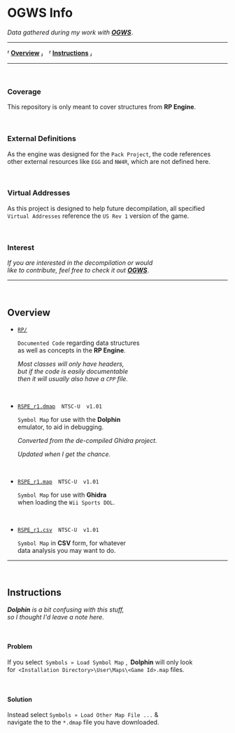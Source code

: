 
# OGWS Info

*Data gathered during my work with* ***[OGWS]*** *.*

---

**⸢ [Overview] ⸥ ⸢ [Instructions] ⸥**

---

<br>

### Coverage

This repository is only meant to cover structures from **RP Engine**.

<br>

### External Definitions

As the engine was designed for the `Pack Project`, the code references <br>
other external resources like `EGG` and `NW4R`, which are not defined here.

<br>

### Virtual Addresses

As this project is designed to help future decompilation, all specified <br>
`Virtual Addresses` reference the `US Rev 1` version of the game.

<br>

### Interest

*If you are interested in the decompilation or would* <br>
*like to contribute, feel free to check it out* ***[OGWS]*** *.*

---

<br>

## Overview

- [`RP/`][Code]

    `Documented Code` regarding data structures <br>
    as well as concepts in the **RP Engine**.

    *Most classes will only have headers,* <br>
    *but if the code is easily documentable* <br>
    *then it will usually also have a `CPP` file.*

    <br>

- [`RSPE_r1.dmap`][Symbols Dolphin] `NTSC-U` `v1.01`

    `Symbol Map` for use with the **Dolphin** <br>
    emulator, to aid in debugging.

    *Converted from the de-compiled Ghidra project.*

    *Updated when I get the chance.*

    <br>

- [`RSPE_r1.map`][Symbols Ghidra] `NTSC-U` `v1.01`

    `Symbol Map` for use with **Ghidra** <br>
    when loading the `Wii Sports DOL`.

    <br>

- [`RSPE_r1.csv`][Symbols CSV] `NTSC-U` `v1.01`

    `Symbol Map` in **CSV** form, for whatever <br>
    data analysis you may want to do.

---

<br>

## Instructions

***Dolphin*** *is a bit confusing with this stuff,* <br>
*so I thought I'd leave a note here.*

<br>

#### Problem

If you select `Symbols » Load Symbol Map` , **Dolphin** will only look <br>
for `<Installation Directory>\User\Maps\<Game Id>.map` files.

<br>

#### Solution

Instead select `Symbols » Load Other Map File ...` & <br>
navigate the to the `*.dmap` file you have downloaded.


<!---------------------------------------------------------------------------->

[OGWS]: https://github.com/doldecomp/ogws

[Overview]: #Overview
[Instructions]: #Instructions

[Code]: Source/RP/

[Symbols Dolphin]: Source/RSPE_r1.dmap
[Symbols Ghidra]: Source/RSPE_r1.map
[Symbols CSV]: Source/RSPE_r1.map.csv
